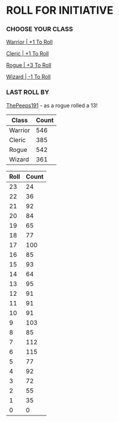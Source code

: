 # ROLL FOR INITIATIVE
### CHOOSE YOUR CLASS

[Warrior | +1 To Roll](https://github.com/benjaminsampica/benjaminsampica/issues/new?title=roll%7Cwarrior&body=Just+click+%27Submit+new+issue%27.)

[Cleric | +1 To Roll](https://github.com/benjaminsampica/benjaminsampica/issues/new?title=roll%7Ccleric&body=Just+click+%27Submit+new+issue%27.)

[Rogue | +3 To Roll](https://github.com/benjaminsampica/benjaminsampica/issues/new?title=roll%7Crogue&body=Just+click+%27Submit+new+issue%27.)

[Wizard | -1 To Roll](https://github.com/benjaminsampica/benjaminsampica/issues/new?title=roll%7Cwizard&body=Just+click+%27Submit+new+issue%27.)
### LAST ROLL BY
[ThePeeps191](https://www.github.com/ThePeeps191) - as a rogue rolled a 13!

|Class|Count|
|-|-|
|Warrior|546|
|Cleric|385|
|Rogue|542|
|Wizard|361|

|Roll|Count|
|-|-|
|23|24
|22|36
|21|92
|20|84
|19|65
|18|77
|17|100
|16|85
|15|93
|14|64
|13|95
|12|91
|11|91
|10|91
|9|103
|8|85
|7|112
|6|115
|5|77
|4|92
|3|72
|2|55
|1|35
|0|0
